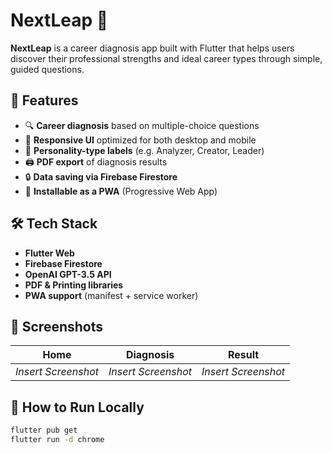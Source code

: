 # NextLeap 🧭

**NextLeap** is a career diagnosis app built with Flutter that helps users discover their professional strengths and ideal career types through simple, guided questions.

## 🚀 Features

- 🔍 **Career diagnosis** based on multiple-choice questions
- 🎨 **Responsive UI** optimized for both desktop and mobile
- 🌈 **Personality-type labels** (e.g. Analyzer, Creator, Leader)
- 🖨️ **PDF export** of diagnosis results
- 🔒 **Data saving via Firebase Firestore**
- 🧩 **Installable as a PWA** (Progressive Web App)

## 🛠️ Tech Stack

- **Flutter Web**
- **Firebase Firestore**
- **OpenAI GPT-3.5 API**
- **PDF & Printing libraries**
- **PWA support** (manifest + service worker)

## 📸 Screenshots

| Home | Diagnosis | Result |
|------|-----------|--------|
| _Insert Screenshot_ | _Insert Screenshot_ | _Insert Screenshot_ |

## 🔧 How to Run Locally

```bash
flutter pub get
flutter run -d chrome
